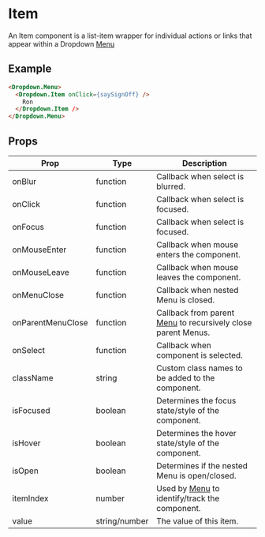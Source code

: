 # Item

An Item component is a list-item wrapper for individual actions or links that appear within a Dropdown [Menu](./Menu.md)


## Example

```html
<Dropdown.Menu>
  <Dropdown.Item onClick={saySignOff} />
    Ron
  </Dropdown.Item />
</Dropdown.Menu>
```


## Props

| Prop | Type | Description |
| --- | --- | --- |
| onBlur | function | Callback when select is blurred. |
| onClick | function | Callback when select is focused. |
| onFocus | function | Callback when select is focused. |
| onMouseEnter | function | Callback when mouse enters the component. |
| onMouseLeave | function | Callback when mouse leaves the component. |
| onMenuClose | function | Callback when nested Menu is closed. |
| onParentMenuClose | function | Callback from parent [Menu](./Menu.md) to recursively close parent Menus. |
| onSelect | function | Callback when component is selected. |
| className | string | Custom class names to be added to the component. |
| isFocused | boolean | Determines the focus state/style of the component. |
| isHover | boolean | Determines the hover state/style of the component. |
| isOpen | boolean | Determines if the nested Menu is open/closed. |
| itemIndex | number | Used by [Menu](./Menu.md) to identify/track the component. |
| value | string/number | The value of this item. |
